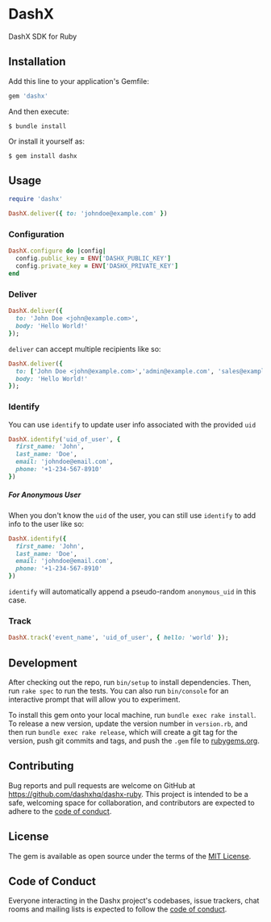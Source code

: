 # DashX

DashX SDK for Ruby

## Installation

Add this line to your application's Gemfile:

```ruby
gem 'dashx'
```

And then execute:

    $ bundle install

Or install it yourself as:

    $ gem install dashx

## Usage

```ruby
require 'dashx'

DashX.deliver({ to: 'johndoe@example.com' })
```

### Configuration

```ruby
DashX.configure do |config|
  config.public_key = ENV['DASHX_PUBLIC_KEY']
  config.private_key = ENV['DASHX_PRIVATE_KEY']
end
```

### Deliver

```ruby
DashX.deliver({
  to: 'John Doe <john@example.com>',
  body: 'Hello World!'
});
```

`deliver` can accept multiple recipients like so:

```ruby
DashX.deliver({
  to: ['John Doe <john@example.com>','admin@example.com', 'sales@example.com>'],
  body: 'Hello World!'
});
```

### Identify

You can use `identify` to update user info associated with the provided `uid`

```ruby
DashX.identify('uid_of_user', {
  first_name: 'John',
  last_name: 'Doe',
  email: 'johndoe@email.com',
  phone: '+1-234-567-8910'
})
```

##### For Anonymous User

When you don't know the `uid` of the user, you can still use `identify` to add info to the user like so:

```ruby
DashX.identify({
  first_name: 'John',
  last_name: 'Doe',
  email: 'johndoe@email.com',
  phone: '+1-234-567-8910'
})
```

`identify` will automatically append a pseudo-random `anonymous_uid` in this case.

### Track

```ruby
DashX.track('event_name', 'uid_of_user', { hello: 'world' });
```

## Development

After checking out the repo, run `bin/setup` to install dependencies. Then, run `rake spec` to run the tests. You can also run `bin/console` for an interactive prompt that will allow you to experiment.

To install this gem onto your local machine, run `bundle exec rake install`. To release a new version, update the version number in `version.rb`, and then run `bundle exec rake release`, which will create a git tag for the version, push git commits and tags, and push the `.gem` file to [rubygems.org](https://rubygems.org).

## Contributing

Bug reports and pull requests are welcome on GitHub at https://github.com/dashxhq/dashx-ruby. This project is intended to be a safe, welcoming space for collaboration, and contributors are expected to adhere to the [code of conduct](https://github.com/dashxhq/dashx-ruby/blob/master/CODE_OF_CONDUCT.md).

## License

The gem is available as open source under the terms of the [MIT License](https://opensource.org/licenses/MIT).

## Code of Conduct

Everyone interacting in the Dashx project's codebases, issue trackers, chat rooms and mailing lists is expected to follow the [code of conduct](https://github.com/[USERNAME]/dashx/blob/master/CODE_OF_CONDUCT.md).
